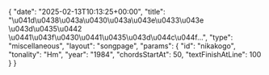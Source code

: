 {
    "date": "2025-02-13T10:13:25+00:00",
    "title": "\u041d\u0438\u043a\u0430\u043a\u043e\u0433\u043e \u043d\u0435\u0442 \u0441\u043f\u0430\u0441\u0435\u043d\u044c\u044f...",
    "type": "miscellaneous",
    "layout": "songpage",
    "params": {
        "id": "nikakogo",
        "tonality": "Hm",
        "year": "1984",
        "chordsStartAt": 50,
        "textFinishAtLine": 100
    }
}